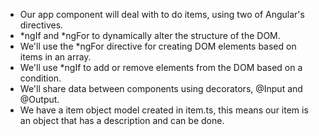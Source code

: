 - Our app component will deal with to do items, using two of Angular's directives. 
- *ngIf and *ngFor to dynamically alter the structure of the DOM.
- We'll use the *ngFor directive for creating DOM elements based on items in an array.
- We'll use *ngIf to add or remove elements from the DOM based on a condition. 
- We'll share data between components using decorators, @Input and @Output.
- We have a item object model created in item.ts, this means our item is an object that has a description and can be done. 
